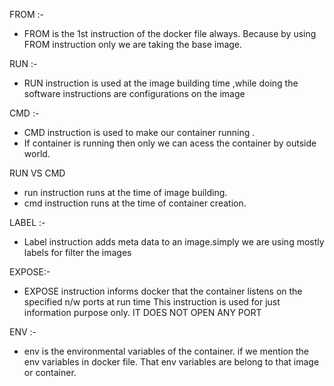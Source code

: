 
FROM :-

* FROM is the 1st instruction of the docker file always. Because  by using FROM instruction only we are taking the base image.

RUN :-

* RUN instruction is used at the image building time ,while doing the software instructions are configurations on the image

CMD :-

* CMD instruction is used to make our container running .
* If container is running then only we can acess the container by outside world. 

RUN VS CMD
* run instruction runs at  the time of image building.
* cmd instruction runs at the time of container creation.

LABEL :-

* Label instruction adds meta data to an image.simply we are using mostly labels for filter the images

EXPOSE:-

* EXPOSE instruction informs docker that the container listens on the specified n/w ports at run time
This instruction is used for just information purpose only. IT DOES NOT OPEN ANY PORT

ENV :-

* env is the environmental variables of  the container. if we mention the env variables in docker file. That env variables are belong to that image or container.